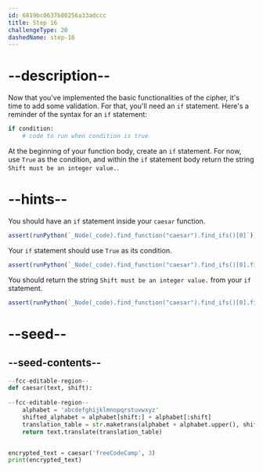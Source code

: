 ```yaml
---
id: 6819bc0637b80256a33adccc
title: Step 16
challengeType: 20
dashedName: step-16
---
```


# --description--

Now that you've implemented the basic functionalities of the cipher, it's time to add some validation. For that, you'll need an `if` statement. Here's a reminder of the syntax for an `if` statement:

```py
if condition:
    # code to run when condition is true
```

At the beginning of your function body, create an `if` statement. For now, use `True` as the condition, and within the `if` statement body return the string `Shift must be an integer value.`.

# --hints--

You should have an `if` statement inside your `caesar` function.

```js
assert(runPython(`_Node(_code).find_function("caesar").find_ifs()[0]`))
```

Your `if` statement should use `True` as its condition.

```js
assert(runPython(`_Node(_code).find_function("caesar").find_ifs()[0].find_conditions()[0].is_equivalent("True")`))
```

You should return the string `Shift must be an integer value.` from your `if` statement.

```js
assert(runPython(`_Node(_code).find_function("caesar").find_ifs()[0].find_bodies()[0].has_return("'Shift must be an integer value.'")`))
```

# --seed--

## --seed-contents--

```py
--fcc-editable-region--
def caesar(text, shift):
    
--fcc-editable-region--
    alphabet = 'abcdefghijklmnopqrstuvwxyz'
    shifted_alphabet = alphabet[shift:] + alphabet[:shift]
    translation_table = str.maketrans(alphabet + alphabet.upper(), shifted_alphabet + shifted_alphabet.upper())
    return text.translate(translation_table)


encrypted_text = caesar('freeCodeCamp', 3)
print(encrypted_text)
```
